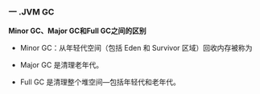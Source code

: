 ### 一 .JVM GC

**Minor GC、Major GC和Full GC之间的区别**

- Minor GC：从年轻代空间（包括 Eden 和 Survivor 区域）回收内存被称为

- Major GC 是清理老年代。

- Full GC 是清理整个堆空间—包括年轻代和老年代。




